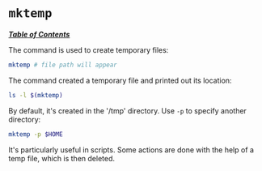 # `mktemp`

[***Table of Contents***](/README.md)

The command is used to create temporary files:

```bash
mktemp # file path will appear
```

The command created a temporary file and printed out its location:

```bash
ls -l $(mktemp)
```

By default, it's created in the '/tmp' directory. Use `-p` to specify another
directory:

```bash
mktemp -p $HOME
```

It's particularly useful in scripts. Some actions are done with the help of a
temp file, which is then deleted.
